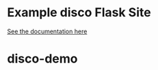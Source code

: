 # Example disco Flask Site

[See the documentation here](https://docs.letsdisco.dev/deployment-guides/flask)
# disco-demo
